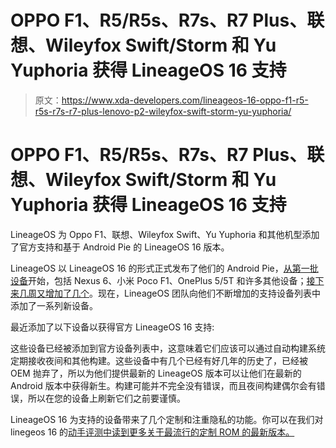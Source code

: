 # OPPO F1、R5/R5s、R7s、R7 Plus、联想、Wileyfox Swift/Storm 和 Yu Yuphoria 获得 LineageOS 16 支持

> 原文：<https://www.xda-developers.com/lineageos-16-oppo-f1-r5-r5s-r7s-r7-plus-lenovo-p2-wileyfox-swift-storm-yu-yuphoria/>

# OPPO F1、R5/R5s、R7s、R7 Plus、联想、Wileyfox Swift/Storm 和 Yu Yuphoria 获得 LineageOS 16 支持

LineageOS 为 Oppo F1、联想、Wileyfox Swift、Yu Yuphoria 和其他机型添加了官方支持和基于 Android Pie 的 LineageOS 16 版本。

LineageOS 以 LineageOS 16 的形式正式发布了他们的 Android Pie，[从第一批设备](https://www.xda-developers.com/lineageos-16-android-pie/)开始，包括 Nexus 6、小米 Poco F1、OnePlus 5/5T 和许多其他设备；[接下来几周又增加了几个](https://www.xda-developers.com/tag/lineageos/)。现在，LineageOS 团队向他们不断增加的支持设备列表中添加了一系列新设备。

最近添加了以下设备以获得官方 LineageOS 16 支持:

这些设备已经被添加到官方设备列表中，这意味着它们应该可以通过自动构建系统定期接收夜间和其他构建。这些设备中有几个已经有好几年的历史了，已经被 OEM 抛弃了，所以为他们提供最新的 LineageOS 版本可以让他们在最新的 Android 版本中获得新生。构建可能并不完全没有错误，而且夜间构建偶尔会有错误，所以在您的设备上刷新它们之前要谨慎。

LineageOS 16 为支持的设备带来了几个定制和注重隐私的功能。你可以在我们对 linegeos 16 的[动手评测中读到更多关于最流行的定制 ROM 的最新版本。](https://www.xda-developers.com/lineageos-16-android-pie-review/)